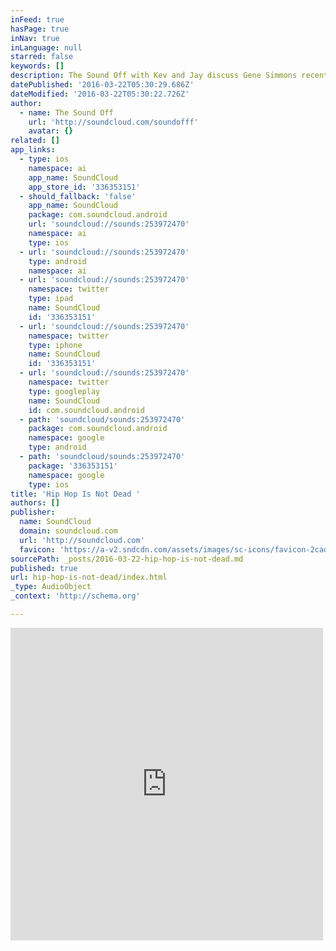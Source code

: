 ```yaml
---
inFeed: true
hasPage: true
inNav: true
inLanguage: null
starred: false
keywords: []
description: The Sound Off with Kev and Jay discuss Gene Simmons recent remarks about the death of hip hop and they talk about the biggest mistake artists make on social media. New Music this week by MoSS and Rich McMichael.
datePublished: '2016-03-22T05:30:29.686Z'
dateModified: '2016-03-22T05:30:22.726Z'
author:
  - name: The Sound Off
    url: 'http://soundcloud.com/soundofff'
    avatar: {}
related: []
app_links:
  - type: ios
    namespace: ai
    app_name: SoundCloud
    app_store_id: '336353151'
  - should_fallback: 'false'
    app_name: SoundCloud
    package: com.soundcloud.android
    url: 'soundcloud://sounds:253972470'
    namespace: ai
    type: ios
  - url: 'soundcloud://sounds:253972470'
    type: android
    namespace: ai
  - url: 'soundcloud://sounds:253972470'
    namespace: twitter
    type: ipad
    name: SoundCloud
    id: '336353151'
  - url: 'soundcloud://sounds:253972470'
    namespace: twitter
    type: iphone
    name: SoundCloud
    id: '336353151'
  - url: 'soundcloud://sounds:253972470'
    namespace: twitter
    type: googleplay
    name: SoundCloud
    id: com.soundcloud.android
  - path: 'soundcloud/sounds:253972470'
    package: com.soundcloud.android
    namespace: google
    type: android
  - path: 'soundcloud/sounds:253972470'
    package: '336353151'
    namespace: google
    type: ios
title: 'Hip Hop Is Not Dead '
authors: []
publisher:
  name: SoundCloud
  domain: soundcloud.com
  url: 'http://soundcloud.com'
  favicon: 'https://a-v2.sndcdn.com/assets/images/sc-icons/favicon-2cadd14b.ico'
sourcePath: _posts/2016-03-22-hip-hop-is-not-dead.md
published: true
url: hip-hop-is-not-dead/index.html
_type: AudioObject
_context: 'http://schema.org'

---
```

<iframe src="https://cdn.embedly.com/widgets/media.html?src=https%3A%2F%2Fw.soundcloud.com%2Fplayer%2F%3Fvisual%3Dtrue%26url%3Dhttp%253A%252F%252Fapi.soundcloud.com%252Ftracks%252F253972470%26show_artwork%3Dtrue&amp;url=https%3A%2F%2Fsoundcloud.com%2Fsoundofff%2Fhip-hop-is-not-dead&amp;image=http%3A%2F%2Fi1.sndcdn.com%2Fartworks-000152935099-pe4ngo-t500x500.jpg&amp;key=b7d04c9b404c499eba89ee7072e1c4f7&amp;type=text%2Fhtml&amp;schema=soundcloud" width="500" height="500" scrolling="no" frameborder="0" allowfullscreen="allowfullscreen" style=""></iframe>